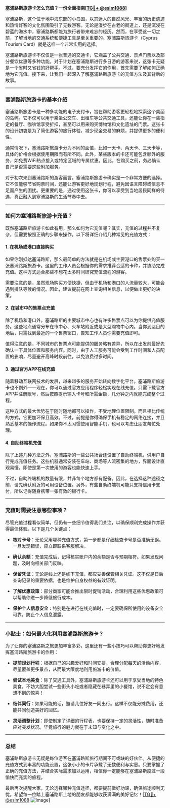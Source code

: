 **塞浦路斯旅游卡怎么充值？一份全面指南[[TG💪+ @esim1088](https://t.me/s/esim1088)]**

塞浦路斯，这个位于地中海东部的小岛国，以其迷人的自然风光、丰富的历史遗迹和热情好客的文化氛围吸引了无数游客。无论是漫步在古老的街道上，还是沉浸在碧蓝的海水中，塞浦路斯都能为旅行者带来难忘的经历。然而，在享受这一切之前，了解当地的交通系统和便捷工具是至关重要的。塞浦路斯旅游卡（Cyprus Tourism Card）就是这样一个非常实用的选择。

塞浦路斯旅游卡不仅仅是一张普通的交通卡，它涵盖了公共交通、景点门票以及部分餐饮优惠等多种功能。对于计划在塞浦路斯进行多日游的游客来说，这张卡无疑是一个省时又省钱的好帮手。不过，要充分发挥它的作用，首先需要了解如何正确地为它充值。接下来，让我们一起深入了解塞浦路斯旅游卡的充值方法及其背后的故事。

---

### 塞浦路斯旅游卡的基本介绍

塞浦路斯旅游卡是一种多功能的电子支付卡，旨在帮助游客更轻松地探索这个美丽的岛屿。它不仅可以用于乘坐公交车、出租车等公共交通工具，还能让你在一些指定的餐厅、咖啡馆享受折扣，甚至可以用来购买博物馆和文化遗址的门票。这张卡的设计初衷是为了简化游客的旅行体验，减少现金交易的麻烦，并提供更多的便利性。

通常情况下，塞浦路斯旅游卡分为不同的面值，比如一天卡、两天卡、三天卡等，具体的价格会根据使用期限而有所不同。此外，某些版本的卡还可能包含额外的服务，如免费WiFi热点接入或特定区域的专属优惠。因此，在购买之前，务必确认自己是否需要这些附加服务。

对于初次来到塞浦路斯的游客而言，塞浦路斯旅游卡确实是一个非常方便的选择。它不仅能够节省购票时间，还能让游客更好地规划行程，避免因语言障碍或信息不足而产生的困扰。更重要的是，通过使用这张卡，你可以享受到当地居民同样的待遇，真正融入到塞浦路斯的生活节奏中去。

---

### 如何为塞浦路斯旅游卡充值？

既然塞浦路斯旅游卡如此有用，那么如何为它充值呢？其实，充值的过程并不复杂，但需要按照正确的步骤来操作。以下将详细介绍几种常见的充值方式：

#### 1. 在机场或港口直接购买

如果你刚抵达塞浦路斯，那么最简单的方法就是在机场或主要港口的售票处购买一张塞浦路斯旅游卡。这里的工作人员会根据你的需求推荐合适的卡种，并协助完成充值。这种方式适合那些不想花太多时间研究充值流程的游客。

需要注意的是，虽然现场购买方便快捷，但由于机场和港口的人流量较大，可能会遇到排队等候的情况。因此，建议提前在网上查询相关信息，以便做出更好的决策。

#### 2. 在城市中的售票点充值

除了机场和港口外，塞浦路斯的主要城市中心也有许多售票点可以为你提供充值服务。这些地点通常分布在市中心、火车站附近或是大型购物中心内。当你到达目的地后，只需找到最近的一个售票窗口，告知工作人员你需要充值即可。

值得注意的是，不同城市的售票点可能提供的服务略有差异，所以在出发前最好先确认一下具体位置和服务内容。同时，由于人工服务可能会受到工作时间和人员配置的影响，尽量避开高峰时段前往，以免浪费过多时间。

#### 3. 通过官方APP在线充值

随着移动互联网技术的发展，越来越多的服务开始转向数字化平台。塞浦路斯旅游卡也不例外——现在，你可以通过官方应用程序轻松实现在线充值。只需下载官方APP并注册账号，然后按照提示输入卡号和所需金额，几分钟之内就能完成整个过程。

这种方式的最大优势在于随时随地都可以操作，不受地理位置限制。而且相比传统的方式，它更加环保且高效。不过，前提是你得确保手机有稳定的网络连接，并且熟悉基本的操作流程。如果你不太习惯使用智能手机，也可以考虑让朋友帮忙处理。

#### 4. 自助终端机充值

除了上述几种方法之外，塞浦路斯的一些公共场合还设置了自助终端机，供用户自行完成充值任务。这些机器通常安装在车站、商场等人流密集的地方，界面设计直观易懂，即使是第一次使用的游客也能快速上手。

不过，自助终端机的数量有限，并非每个地方都有配备。因此，在选择这种途径之前，请先确认附近的可用设备位置。另外，有些自助终端机可能只支持信用卡支付，所以记得随身携带一张有效的银行卡。

---

### 充值时需要注意哪些事项？

尽管充值过程看似简单，但仍有一些细节值得我们关注，以确保顺利完成操作并获得最佳体验。以下是几个关键点：

- **核对卡号**：无论采用哪种充值方式，第一步都是仔细检查卡号是否准确无误。一旦发现错误，应立即联系客服解决。
  
- **确认余额**：充值完成后，记得核实账户内的余额是否与预期相符。如果发现问题，及时向相关部门反映。

- **保留凭证**：无论是线上还是线下充值，都应妥善保管相关凭证。这不仅是日后查询记录的重要依据，也是维护自身权益的有效证明。

- **了解优惠政策**：部分商家可能会推出限时促销活动，合理利用这些优惠政策可以帮助你进一步降低旅行成本。

- **保护个人信息安全**：特别是在进行在线充值时，一定要确保所使用的设备安全可靠，防止个人信息泄露。

---

### 小贴士：如何最大化利用塞浦路斯旅游卡？

为了让你的塞浦路斯之旅更加丰富多彩，这里还有一些小技巧可以帮助你更好地发挥塞浦路斯旅游卡的作用：

- **提前规划行程**：根据自己的兴趣爱好和时间安排，合理分配每天的活动内容，尽量覆盖更多景点，从而最大限度地利用旅游卡的价值。

- **尝试本地美食**：除了交通工具外，塞浦路斯旅游卡还可以用于享受当地的特色美食。不妨大胆尝试一些街头小吃或者隐藏在巷弄里的小餐馆，说不定会有意想不到的惊喜！

- **结伴同行**：如果可能的话，邀请几位好友一同出行。这样不仅能分摊费用，还能共同创造美好的回忆。

- **灵活调整计划**：即使制定了详细的行程表，也要保持一定的灵活性，随时准备应对突发状况。毕竟旅行的魅力就在于未知与变化之中。

---

### 总结

塞浦路斯旅游卡无疑是每位游客在塞浦路斯旅行期间不可或缺的好伙伴。从便捷的充值方式到丰富的功能设置，这张小小的卡片承载了无数便利与实惠。只要掌握了正确的充值方法，并结合实际需求加以运用，相信你一定能够在塞浦路斯度过一段愉快而充实的旅程。

最后再次提醒大家，无论选择哪种充值途径，都要提前做好功课，确保旅途顺利无忧。希望每一位踏上塞浦路斯土地的朋友都能够收获满满的美好记忆！[[TG💪+ @esim1088](https://t.me/s/esim1088) ![Image](https://i.postimg.cc/4NQfJmqS/Snipaste-2025-05-13-00-14-12.png)]
